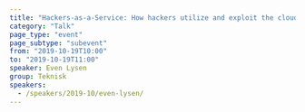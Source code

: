 ```yaml
---
title: "Hackers-as-a-Service: How hackers utilize and exploit the cloud"
category: "Talk"
page_type: "event"
page_subtype: "subevent"
from: "2019-10-19T10:00"
to: "2019-10-19T11:00"
speaker: Even Lysen
group: Teknisk
speakers:
  - /speakers/2019-10/even-lysen/
---
```


